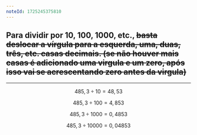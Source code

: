 ```yaml
---
noteId: 1725245375810
---
```


## Para dividir por 10, 100, 1000, etc., ~~basta deslocar a vírgula para a **esquerda**, uma, duas, três, etc. casas decimais. (se não houver mais casas é adicionado uma virgula e um zero, após isso vai se acrescentando zero **antes da virgula**)~~

---

$$
485,3\div10=48,53
$$

$$
485,3\div100=4,853
$$

$$
485,3\div1000=0,4853
$$

$$
485,3\div10000=0,04853
$$
